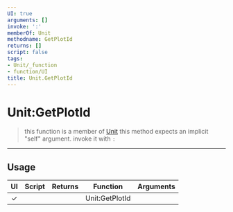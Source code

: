 ```yaml
---
UI: true
arguments: []
invoke: ':'
memberOf: Unit
methodname: GetPlotId
returns: []
script: false
tags:
- Unit/_function
- function/UI
title: Unit.GetPlotId
---
```

# Unit:GetPlotId
> this function is a member of [Unit](civ-6/lua/Unit.md)
> this method expects an implicit "self" argument. invoke it with `:`
-----
## Usage
|  UI | Script | Returns | Function | Arguments |
|:---:|:------:|-------:|:--------:|:---------|
|✓| ||Unit:GetPlotId||
